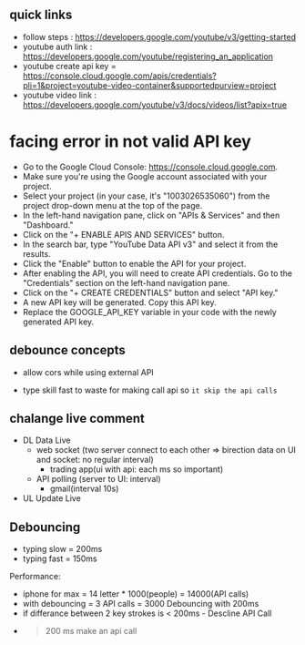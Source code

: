 ## quick links

- follow steps : https://developers.google.com/youtube/v3/getting-started
- youtube auth link : https://developers.google.com/youtube/registering_an_application
- youtube create api key = https://console.cloud.google.com/apis/credentials?pli=1&project=youtube-video-container&supportedpurview=project
- youtube video link : https://developers.google.com/youtube/v3/docs/videos/list?apix=true

# facing error in not valid API key

- Go to the Google Cloud Console: https://console.cloud.google.com.
- Make sure you're using the Google account associated with your project.
- Select your project (in your case, it's "1003026535060") from the project drop-down menu at the top of the page.
- In the left-hand navigation pane, click on "APIs & Services" and then "Dashboard."
- Click on the "+ ENABLE APIS AND SERVICES" button.
- In the search bar, type "YouTube Data API v3" and select it from the results.
- Click the "Enable" button to enable the API for your project.
- After enabling the API, you will need to create API credentials. Go to the "Credentials" section on the left-hand navigation pane.
- Click on the "+ CREATE CREDENTIALS" button and select "API key."
- A new API key will be generated. Copy this API key.
- Replace the GOOGLE_API_KEY variable in your code with the newly generated API key.

## debounce concepts
- allow cors while using external API

- type skill fast to waste for making call api so `it skip the api calls`

## chalange live comment
- DL Data Live
    - web socket (two server connect to each other => birection data on UI and socket: no regular interval)
        - trading app(ui with api: each ms so important)
    - API polling (server to UI: interval)
        - gmail(interval 10s)
- UL Update Live

## Debouncing

- typing slow = 200ms
- typing fast = 150ms

Performance:
- iphone for max = 14 letter * 1000(people) = 14000(API calls)
- with debouncing  = 3 API calls = 3000
Debouncing with 200ms
- if differance between 2 key strokes is < 200ms - Descline API Call
- >200 ms make an api call
